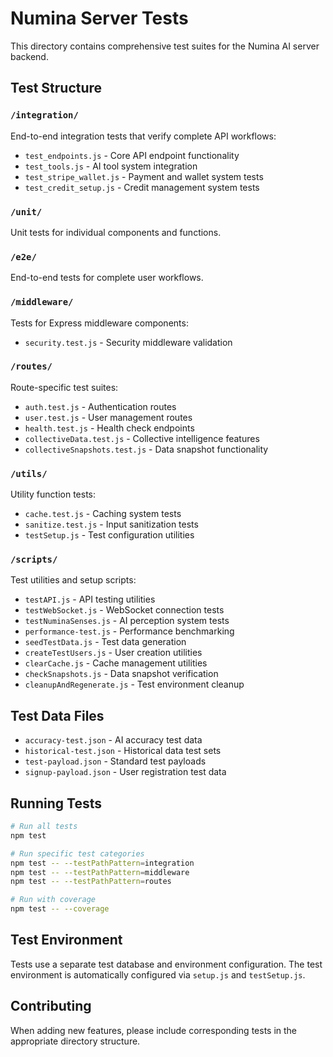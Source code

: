 # Numina Server Tests

This directory contains comprehensive test suites for the Numina AI server backend.

## Test Structure

### `/integration/`
End-to-end integration tests that verify complete API workflows:
- `test_endpoints.js` - Core API endpoint functionality
- `test_tools.js` - AI tool system integration
- `test_stripe_wallet.js` - Payment and wallet system tests
- `test_credit_setup.js` - Credit management system tests

### `/unit/`
Unit tests for individual components and functions.

### `/e2e/`
End-to-end tests for complete user workflows.

### `/middleware/`
Tests for Express middleware components:
- `security.test.js` - Security middleware validation

### `/routes/`
Route-specific test suites:
- `auth.test.js` - Authentication routes
- `user.test.js` - User management routes
- `health.test.js` - Health check endpoints
- `collectiveData.test.js` - Collective intelligence features
- `collectiveSnapshots.test.js` - Data snapshot functionality

### `/utils/`
Utility function tests:
- `cache.test.js` - Caching system tests
- `sanitize.test.js` - Input sanitization tests
- `testSetup.js` - Test configuration utilities

### `/scripts/`
Test utilities and setup scripts:
- `testAPI.js` - API testing utilities
- `testWebSocket.js` - WebSocket connection tests
- `testNuminaSenses.js` - AI perception system tests
- `performance-test.js` - Performance benchmarking
- `seedTestData.js` - Test data generation
- `createTestUsers.js` - User creation utilities
- `clearCache.js` - Cache management utilities
- `checkSnapshots.js` - Data snapshot verification
- `cleanupAndRegenerate.js` - Test environment cleanup

## Test Data Files

- `accuracy-test.json` - AI accuracy test data
- `historical-test.json` - Historical data test sets
- `test-payload.json` - Standard test payloads
- `signup-payload.json` - User registration test data

## Running Tests

```bash
# Run all tests
npm test

# Run specific test categories
npm test -- --testPathPattern=integration
npm test -- --testPathPattern=middleware
npm test -- --testPathPattern=routes

# Run with coverage
npm test -- --coverage
```

## Test Environment

Tests use a separate test database and environment configuration. The test environment is automatically configured via `setup.js` and `testSetup.js`.

## Contributing

When adding new features, please include corresponding tests in the appropriate directory structure. 